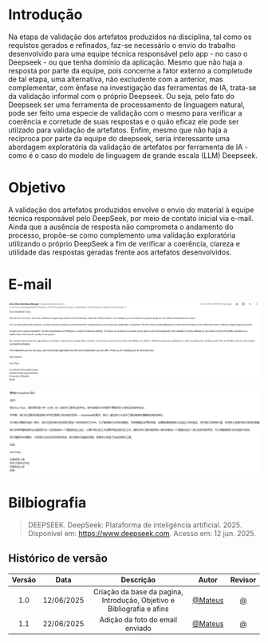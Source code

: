 # Introdução

Na etapa de validação dos artefatos produzidos na disciplina, tal como os requistos gerados e refinados, faz-se necessário o envio do trabalho desenvolvido para uma equipe técnica responsável pelo app - no caso o Deepseek - ou que tenha domínio da aplicação. Mesmo que não haja a resposta por parte da equipe, pois concerne a fator externo a completude de tal etapa, uma alternativa, não excludente com a anterior, mas complementar, com ênfase na investigação das ferramentas de IA, trata-se da validação informal com o próprio Deepseek. Ou seja, pelo fato do Deepseek ser uma ferramenta de processamento de linguagem natural, pode ser feito uma especie de validação com o mesmo para verificar a coerência e corretude de suas respostas e o quão eficaz ele pode ser utilzado para validação de artefatos. Enfim, mesmo que não haja a reciproca por parte da equipe do deepseek, seria interessante uma abordagem exploratória da validação de artefatos por ferramenta de IA - como é o caso do modelo de linguagem de grande escala (LLM) Deepseek.

# Objetivo

A validação dos artefatos produzidos envolve o envio do material à equipe técnica responsável pelo DeepSeek, por meio de contato inicial via e-mail. Ainda que a ausência de resposta não comprometa o andamento do processo, propõe-se como complemento uma validação exploratória utilizando o próprio DeepSeek a fim de verificar a coerência, clareza e utilidade das respostas geradas frente aos artefatos desenvolvidos.

# E-mail

<p align="center">
    <img src="../../images/validacao/email-deepseek.png" alt="Email enviado à equipe do DeepSeek" >
</p>
<p align="center">
    <img src="../../images/validacao/email-mandarim.png" alt="Email enviado à equipe do DeepSeek" >
</p>

# Bilbiografia
> DEEPSEEK. DeepSeek: Plataforma de inteligência artificial. 2025. Disponível em: https://www.deepseek.com. Acesso em: 12 jun. 2025.

## Histórico de versão

| Versão |    Data    |       Descrição        |                     Autor                      |                  Revisor                   |
| :----: | :--------: | :--------------------: | :--------------------------------------------: | :----------------------------------------: |
|  1.0   | 12/06/2025 | Criação da base da pagina, Introdução, Objetivo e Bibliografia e afins|  [@Mateus](https://github.com/MVConsorte)   | [@](https://github.com/) |
|  1.1   | 22/06/2025 | Adição da foto do email enviado|  [@Mateus](https://github.com/anabborges)   | [@](https://github.com/) |